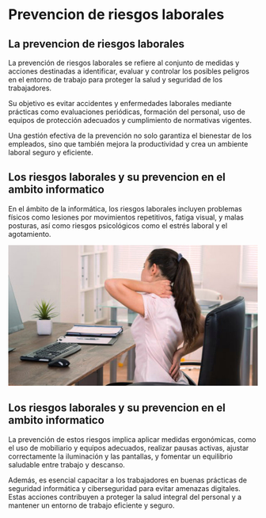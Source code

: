 # Prevencion de riesgos laborales

## La prevencion de riesgos laborales

La prevención de riesgos laborales se refiere al conjunto de medidas y acciones destinadas a identificar, evaluar y controlar los posibles peligros en el entorno de trabajo para proteger la salud y seguridad de los trabajadores. 


Su objetivo es evitar accidentes y enfermedades laborales mediante prácticas como evaluaciones periódicas, formación del personal, uso de equipos de protección adecuados y cumplimiento de normativas vigentes. 


Una gestión efectiva de la prevención no solo garantiza el bienestar de los empleados, sino que también mejora la productividad y crea un ambiente laboral seguro y eficiente.

## Los riesgos laborales y su prevencion en el ambito informatico

En el ámbito de la informática, los riesgos laborales incluyen problemas físicos como lesiones por movimientos repetitivos, fatiga visual, y malas posturas, así como riesgos psicológicos como el estrés laboral y el agotamiento. 

![dolor](img/dolormuscular.jpg)

## Los riesgos laborales y su prevencion en el ambito informatico

La prevención de estos riesgos implica aplicar medidas ergonómicas, como el uso de mobiliario y equipos adecuados, realizar pausas activas, ajustar correctamente la iluminación y las pantallas, y fomentar un equilibrio saludable entre trabajo y descanso.

Además, es esencial capacitar a los trabajadores en buenas prácticas de seguridad informática y ciberseguridad para evitar amenazas digitales. Estas acciones contribuyen a proteger la salud integral del personal y a mantener un entorno de trabajo eficiente y seguro.

